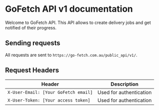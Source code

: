 # GoFetch API v1 documentation

Welcome to GoFetch API. This API allows to create delivery jobs and get notified of their progress.

## Sending requests

All requests are sent to `https://go-fetch.com.au/public_api/v1/`.

## Request Headers

| Header | Description |
| --- | --- |
| `X-User-Email: [Your GoFetch email]` | Used for authentication |
| `X-User-Token: [Your access token]` | Used for authentication |


